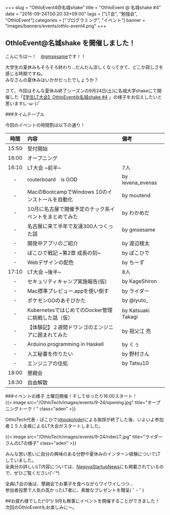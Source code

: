+++
slug = "OthloEvent4@名城shake"
title = "OthloEvent @ 名城shake #4"
date = "2016-09-24T00:20:33+09:00"
tags = ["LT会", "勉強会", "OthloEvent"]
categories = ["プログラミング", "イベント"]
banner = "images/banners/events/othlo-event4.png"
+++

## OthloEvent@名城shake を開催しました！

こんにちは〜！　[@gmsesame](https://twitter.com/gmsesame)です！！

大学生の夏休みもそろそろ終わり…だんだん涼しくなってきて、どこか寂しさを感じる時期ですね。<br/>
みなさんの夏休みはいかがだったでしょうか？

さて、今回はそんな夏休み終了シーズンの9月24日(土)に名城大学shakeにて開催した「[【学生LT大会】OthloEvent@名城shake #4](http://othlotech.connpass.com/event/38183/ "【学生LT大会】OthloEvent@名城shake #4")
」の様子をお伝えしたいと思います(｡･ω･)ﾉﾞ


###タイムテーブル

今回のイベントの時間割は以下の通り！

|時間|内容|備考|
|:-----:|:-----|:-----|
|15:50|受付開始||
|16:00|オープニング||
|16:10|LT大会 ~前半~ |7人||
|-|routerboard　is GOD|by levena_evenas|
|-|MacのBootcampでWindows 10のインストールを自動化|by moutend|
|-|10月に名古屋で開催予定のテック系イベントをまとめてみた|by わかめだ|
|-|名古屋に来て半年で友達300人つくった話|by gmsesame|
|-|開発中アプリのご紹介|by 渡辺稜太|
|-|ぽこひで戦記 ~第2章 成長の刻~|by ぽこひで|
|-|Webデザインの配色|by ちーず|
|17:10|LT大会 ~後半~ |8人|
|-|セキュリティキャンプ実施報告(仮)|by KageShiron|
|-|Mac標準プレビュー.appを使い倒す|by ライダー|
|-|ポケモンGOのあそびかた|by @iyuto_|
|-|KubernetesではじめてのDocker管理に挑戦した話（仮）|by Katsuaki Takagi|
|-|【体験記】２週間ドワンゴのエンジニアに囲まれてみた|by 祖父江 亮|
|-|Arduino programming in Haskell |by くぅ|
|-|人工秘書を作りたい|by 野村さん|
|-|エンジニアの住処|by Tatsu10|
|18:00|懇親会||
|18:30|自由解散||



###イベントの様子
土曜日開催！そしてゆったり16:00スタート！<br/>
{{< image src="/OthloTech/images/events/9-24/opening.jpg" title="オープニングトーク！" class="aden" >}}

OthloTech代表・ぽこひで([@pokohide](https://twitter.com/hyde141421356))による挨拶が終了した後、いよいよ参加者１５人全員によるLT大会がスタートしました。

{{< image src="/OthloTech/images/events/9-24/riderLT.jpg" title="ライダーさんのLTの様子" class="aden" >}}

みんな思い思いに自分の興味のある分野や夏休みのインターン経験についてLTしていました。<br/>
 全員分の詳しいLT内容については、[NagoyaStartupNews](https://nagoyastartupnews.com/%E6%9D%B1%E6%B5%B7%E3%81%AE%E5%AD%A6%E7%94%9F%E3%82%AF%E3%83%AA%E3%82%A8%E3%82%A4%E3%83%86%E3%82%A3%E3%83%96%E9%9B%86%E5%9B%A3%E3%81%8C%E3%82%A2%E3%83%84%E3%81%84-othlotech-%E3%81%AE%E5%AD%A6%E7%94%9Flt%E5%A4%A7%E4%BC%9A-%E5%90%8D%E5%9F%8Eshake-%E3%83%AC%E3%83%9D%E3%83%BC%E3%83%88-b1cf7ba0c2fa#.ys0ig8e2j "参加者全員登壇！？OthloTech主催の学生LT大会@名城shake レポート -NagoyaStartupNews")にも掲載されているので、ぜひご覧ください('-'*)


全員LT会の後は、懇親会でお菓子を食べながらワイワイしつつ…<br/>
参加者投票で人気の高かったLT者に、素敵なプレゼントを贈呈(＇ｰ＇) 


##お疲れ様でした(^0^)/
9月も無事にイベントを開催することができました！<br/>
次回のOthloEventもお楽しみに〜。


